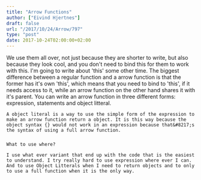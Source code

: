 ```yaml
---
title: "Arrow Functions"
author: ["Eivind Hjertnes"]
draft: false
url: "/2017/10/24/Arrow/797"
type: "post"
date: 2017-10-24T02:00:00+02:00
---
```


We use them all over, not just because they are shorter to write, but
also because they look cool, and you don't need to bind this for them to
work with this. I'm going to write about 'this' some other time. The
biggest difference between a regular function and a arrow function is
that the former has it's own 'this', which means that you need to bind
to 'this', if it needs access to it, while an arrow function on the
other hand shares it with it's parent. You can write an arrow function
in three different forms: expression, statements and object litteral.

<div class="HTML">
  <div></div>

</p>

</div>

<div class="HTML">
  <div></div>

<script src="<https://gist.github.com/hjertnes/e22e9dc0b3ce07b69403d93a7b30cb42.js>"></script>

</div>

<div class="HTML">
  <div></div>

<p>

</div>

```text
A object literal is a way to use the simple form of the expression to make an arrow function return a object. It is this way because the object syntax {} would not work in an expression because that&#8217;s the syntax of using a full arrow function.
```

<div class="HTML">
  <div></div>

</p>

</div>

<div class="HTML">
  <div></div>

<h3 id="whattousewhere">

</div>

```text
What to use where?
```

<div class="HTML">
  <div></div>

</h3>

</div>

<div class="HTML">
  <div></div>

<p>

</div>

```text
I use what ever variant that end up with the code that is the easiest to understand. I try really hard to use expression where ever I can. And to use Object Litterals when I need to return objects and to only to use a full function when it is the only way.
```

<div class="HTML">
  <div></div>

</p>

</div>
